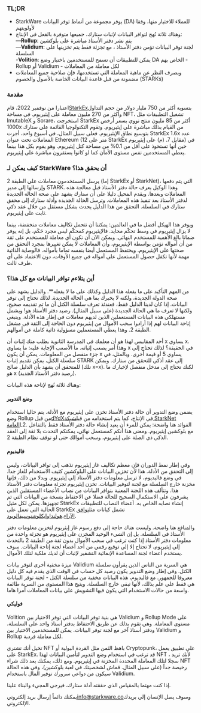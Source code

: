 ### TL;DR

* StarkWare يوفر مجموعة من أنماط توفر البيانات (DA) للعملاء للاختيار منها، وفقا لأولويتهم
* وهناك ثلاثة نُهج لتوافر البيانات لإثبات ستارك، جميعها متوفرة بالفعل في الإنتاج:\
  —**Rollup**: يتم نشر دفتر الأستاذ مباشرة على بلوكشين\
  —**Validium**: لجنة توفر البيانات تؤمن دفتر الأستاذ ، مع تجزئة فقط يتم تخزينها على السلسلة\
  -**Volition**: يمكن للتطبيقات أن تسمح للمستخدمين باختيار وضع DA الخاص بهم - Rollup أو Validium - لكل معاملة من المعاملات
* وبصرف النظر عن ماهية المعاملة التي تستخدمها، فإن صلاحية جميع المعاملات مضمونة من قبل قاعدة البيانات الخاصة بالأصول والخصوم (STARKs)

### مقدمة

اعتبارا من نوفمبر 2022، قام[StarkEx](https://starkware.co/starkex/)بتسوية أكثر من 750 مليار دولار من حجم التداول وأكثر من 270 مليون معاملة على إيثيريوم. في مساحة NFT، تشغيل التطبيقات مثل ImutableX و Sorare، استخرجت StarkEx أكثر من 85 مليون منتج نووي بسعر أرخص 1000x من القيام بذلك مباشرة على إيثيريوم. وتقوم التكنولوجيا القائمة على ستارك بتوسيع نطاق الإيثيريوم. فعلى سبيل المثال، في أسبوع واحد، أجرت StarkEx 1.6x عدد المعاملات تحت عنوان Ethereum (12 متر على StarkEx مقابل 7. (م) على إيثيريوم) في حين أنها تستحوذ على أقل من 0.1% من مساحة كتل إيثيريوم. وهو يقوم بكل هذا بينما يعطي المستخدمين نفس مستوى الأمان كما لو كانوا يستقرون مباشرة على إيثيريوم.

### كيف يمكن لـ StarkWare أن يحقق هذا؟

يرسل المستخدمون معاملات على الطبقة 2 (إما StarkEx أو StarkNet)، التي يتم دفعها وإرسالها إلى مدير STARK. وهذا الوكيل يعرف حالة دفتر الأستاذ قبل معالجة هذه المعاملات وبعدها. ويقدم المحيل دليلا على أن ستارك يشهد على صحة الحالة الجديدة لدفتر الأستاذ بعد تنفيذ هذه المعاملات. وترسل الحالة الجديدة وأدلة ستارك إلى محقق ستارك في السلسلة. التحقق من هذا الدليل يحدث بشكل مستقل من خلال عقد ذكي ثابت على إيثيريوم.

ويوفر هذا الهيكل أفضل ما في العالمين: يمكننا أن نتحمل تكاليف معاملات منخفضة، بينما لا يزال إيثيريوم في وسط تحكّم محايد. فالإيثيريوم كمحكّم ليس مجرد حَكَم، بل إنه يوفر ضمانا بالغ الأهمية للمستخدم النهائي. ويمكن الآن أن تكون أي معاملة للمستخدم على ثقة من أن أمواله تؤمن بواسطة الإيثيريوم، وأن المعاملات لا يمكن تغييرها بمجرد التحقق من صحتها على الإيثيريوم. ويحتفظ المستعمل أيضا بنفسه تماما بأمواله. فالوصاية الذاتية مهمة لأنها تكفل حصول المستعمل على أمواله في جميع الأوقات، دون الاعتماد على أي طرف ثالث.

### أين يتلاءم توافر البيانات مع كل هذا؟

من المهم التأكيد على ما يفعله هذا الدليل وكذلك على ما لا يفعله**. والدليل يشهد على صحة الدولة الجديدة، ولكنه لا يخبرك بما هي الحالة الجديدة. لذلك تحتاج إلى توفر البيانات. إذا كان لدينا الدليل فقط، فعندئذ تعرف سلسلة الكتل أن ما تم تقديمه صحيح، ولكنها لا تعرف ما هي الحالة الجديدة (على سبيل المثال). رصيد دفتر الأستاذ هو! ويشمل مستهلكي هذه البيانات المستعملين الذين لديهم معاملات في إطار هذه الأدلة. وينبغي إتاحة البيانات لهم إذا أرادوا سحب الأموال من إيثيريوم دون الحاجة إلى الثقة في مشغل الطبقة 2. وهذا يعطي المستعملين مسؤولية ذاتية كاملة عن أموالهم.

أحد المقاييس لهذا هو أن معلمك في المدرسة الثانوية يطلب منك إثبات أن x يساوي x. وهذا أمر يصعب إثباته. ما الأصعب الإجابة عليه: ما يساوي x في الحقيقة؟ لذلك تحتاج إلى جزء منفصل من المعلومات. يمكن أن يكون x يساوي 5 أو قيمة أخرى. وبالمثل، في سلسلة الكتل، يمكن تقديم إثبات STARK إلى عقد أذكي للتحقق من ستارك. ويمكن للمتحقق أن يشهد بأن الدليل صالح (تلك x=x). لكنك تحتاج إلى مدخل منفصل لإخبارك ما هو x (رصيد دفتر الأستاذ الجديد).

وهناك ثلاثة نُهج لإتاحة هذه البيانات:

#### وضع التدوير

يضمن وضع التدوير أن حالة دفتر الأستاذ تخزن على إيثيريوم مع الأدلة. يتم حاليا استخدام وضع Rollup من قبل[dYdX](https://dydx.exchange/)في الإنتاج، كما يتم استخدامه من قبل[شبكة StarkNet العامة](http://starknet.io/)L2. الفوائد هنا واضحة: يمكن للمرء أن يعيد إنشاء حالة دفتر الأستاذ فقط بالتفاعل مع بلوكشين إيثيريوم. ومعنى هذا أنكم كمستعمل نهائي، يمكنكم التحدث بلا ثقة إلى العقد الذكي ذي الصلة على إيثيريوم، وسحب أموالك حتى لو توقف نظام الطبقة 2.

#### فاليديوم

وفي إطار نمط الدوران فإن معظم تكاليف غاز إيثيريوم تذهب إلى توافر البيانات، وليس إلى التحقق من الأدلة. هذا لأن تخزين البيانات على البلوكشين كثيف الاستخدام للغاز جدا. في وضع فاليديوم، لا ترسل معلومات دفتر الأستاذ إلى إيثيريوم. وبدلا من ذلك، فإنها مخزنة خارج السلسلة مع لجنة لتوفير البيانات. تخزن إيثيريوم تجزئة معلومات دفتر الأستاذ هذا. وتتألف هذه اللجنة المعنية بتوافر البيانات من نصاب الأعضاء المستقلين الذين يشرفون على الاستكمال الصحيح للحالة فضلا عن الاحتفاظ بنسخة من البيانات التي تم تجهيزها. يمكن لكل مثيل StarkEx إنشاء نصابه الخاص به. أعضاء النصاب للتطبيقات الحالية التي تعمل على StarkEx تشمل كيانات مثل[توافق الآراء](https://consensys.net/)،[هولندا](https://nethermind.io/)و[إيكلوشن](https://iqlusion.io/)و[سيفالوبود](https://cephalopod.equipment/).

والمنافع هنا واضحة. وليست هناك حاجة إلى دفع رسوم غاز إيثريوم لتخزين معلومات دفتر الأستاذ في السلسلة. بل إن الشيء الوحيد المخزن على إيثيريوم هو تجزئة واحدة من معلومات دفتر الأستاذ إذا كنت ترغب في سحب الأموال بدون ثقة من الطبقة 2 بالتحدث إلى إيثيريوم، لا تحتاج إلا إلى توقيع رقمي من أحد أعضاء لجنة إتاحة البيانات. سوف يستخدم أعضاء لجنة المساعدة الإنمائية التشفير لإثبات أن لديك ملكية لتلك الأموال.

ميزة مخفية أخرى لتوفر بيانات Validium هي السرية من الناس الذين يقرأون سلسلة الكتل. وفي إطار وضع التدوير يكون رصيد كل حساب في الوقت الذي يقدم فيه كل دليل معروفا للجمهور. مع فاليديوم، هذه البيانات مخفية من سلسلة الكتل - لجنة توفر البيانات هي فقط على علم بذلك، لأنها تبقى خارج السلسلة. ويتيح هذا المستوى من السرية طائفة واسعة من حالات الاستخدام التي يكون فيها التشويش على بيانات المعاملات أمرا هاما.

#### فوليكي

Volition هي بنية توفر البيانات التي توفر الاختيار بين Validium و Rollup Mode على مستوى المعاملة. وهي تقوم بذلك عن طريق الاحتفاظ بدفتر أستاذ واحد على السلسلة، ودفتر أستاذ آخر مع لجنة توفر البيانات. يمكن للمستخدمين الاختيار بين Validium و Rollup لكل معاملة فردية.

تخيل أنك تشتري NFT باهظ الثمن مثل القردة البولية أو Cryptopunk، على تطبيق يعمل على StarkEx. قد ترغب في استخدام وضع التدوير لتأمين البيانات لهذا NFT ، لأنك تريد سجلا لتلك المعاملة المحددة المخزنة في إيثيريوم. ومع ذلك، يمكنك بعد ذلك شراء NFT رخيصة جداً (على سبيل المثال. قماش لشخصيتك في لعبة بلوكشين)، وفي هذه الحالة سيكون من دواعي سرورك توفير المال باستخدام Validium.

إذا كنت مهتما بالمقياس الذي حققته أدلة ستارك، فيرجى المجيء والبناء علينا.



يمكنك دائماً إرسال بريد إلكتروني[info@starkware.co](mailto:info@starkware.co)وسوف يصل الإنسان إلى بريدك الإلكتروني.